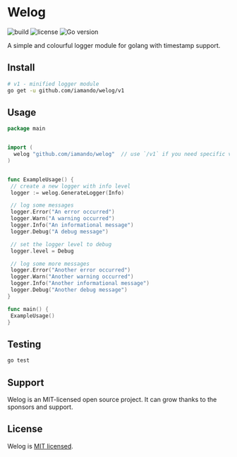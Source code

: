 # Welog

![build](https://github.com/iamando/welog/workflows/build/badge.svg)
![license](https://img.shields.io/github/license/iamando/welog?color=success)
![Go version](https://img.shields.io/github/go-mod/go-version/iamando/welog)

A simple and colourful logger module for golang with timestamp support.

## Install

```bash
# v1 - minified logger module
go get -u github.com/iamando/welog/v1
```

## Usage

```go
package main


import (
  welog "github.com/iamando/welog"  // use `/v1` if you need specific version
)


func ExampleUsage() {
 // create a new logger with info level
 logger := welog.GenerateLogger(Info)

 // log some messages
 logger.Error("An error occurred")
 logger.Warn("A warning occurred")
 logger.Info("An informational message")
 logger.Debug("A debug message")

 // set the logger level to debug
 logger.level = Debug

 // log some more messages
 logger.Error("Another error occurred")
 logger.Warn("Another warning occurred")
 logger.Info("Another informational message")
 logger.Debug("Another debug message")
}

func main() {
 ExampleUsage()
}
```

## Testing

```bash
go test
```

## Support

Welog is an MIT-licensed open source project. It can grow thanks to the sponsors and support.

## License

Welog is [MIT licensed](LICENSE).
